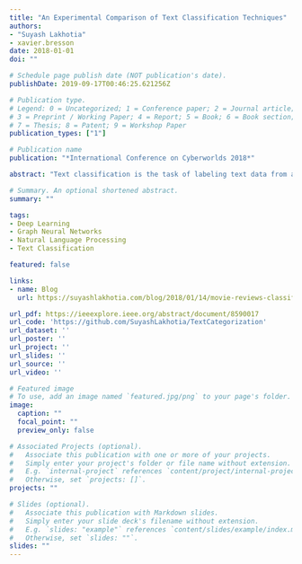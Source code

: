 ```yaml
---
title: "An Experimental Comparison of Text Classification Techniques"
authors:
- "Suyash Lakhotia"
- xavier.bresson
date: 2018-01-01
doi: ""

# Schedule page publish date (NOT publication's date).
publishDate: 2019-09-17T00:46:25.621256Z

# Publication type.
# Legend: 0 = Uncategorized; 1 = Conference paper; 2 = Journal article;
# 3 = Preprint / Working Paper; 4 = Report; 5 = Book; 6 = Book section;
# 7 = Thesis; 8 = Patent; 9 = Workshop Paper
publication_types: ["1"]

# Publication name
publication: "*International Conference on Cyberworlds 2018*"

abstract: "Text classification is the task of labeling text data from a predetermined set of thematic labels. It has become of increasing importance in recent years as we generate large volumes of data and require the ability to search through these vast datasets with flexible queries. However, manually labeling text data is an extremely tedious task that is prone to human error. Thus, text classification has become a key focus of machine learning research, with the goal of producing models that are more efficient and accurate than traditional methods. The objective of this work is to rigorously compare the performance of current text classification techniques, from standard SVM-based, statistical and multilayer perceptron (MLP) models to recently enhanced deep learning models such as convolutional neural networks and their fusion with graph theory. Extensive numerical experiments on three major text classification datasets (Rotten Tomatoes Sentence Polarity, 20 Newsgroups and Reuters Corpus Volume 1) revealed two results. First, graph convolutional neural networks perform with greater or similar test accuracy when compared to standard convolutional neural networks, SVM-based models and statistical baseline models. Second, and more surprisingly, simpler MLP models still outperform recent deep learning techniques despite having fewer parameters. This implies that either benchmark datasets like RCV1 containing more than 420,000 documents from 52 classes are not large enough or the representation of text data as tf-idf document vectors is not expressive enough."

# Summary. An optional shortened abstract.
summary: ""

tags:
- Deep Learning
- Graph Neural Networks
- Natural Language Processing
- Text Classification

featured: false

links:
- name: Blog
  url: https://suyashlakhotia.com/blog/2018/01/14/movie-reviews-classifier.html

url_pdf: https://ieeexplore.ieee.org/abstract/document/8590017
url_code: 'https://github.com/SuyashLakhotia/TextCategorization'
url_dataset: ''
url_poster: ''
url_project: ''
url_slides: ''
url_source: ''
url_video: ''

# Featured image
# To use, add an image named `featured.jpg/png` to your page's folder. 
image:
  caption: ""
  focal_point: ""
  preview_only: false

# Associated Projects (optional).
#   Associate this publication with one or more of your projects.
#   Simply enter your project's folder or file name without extension.
#   E.g. `internal-project` references `content/project/internal-project/index.md`.
#   Otherwise, set `projects: []`.
projects: ""

# Slides (optional).
#   Associate this publication with Markdown slides.
#   Simply enter your slide deck's filename without extension.
#   E.g. `slides: "example"` references `content/slides/example/index.md`.
#   Otherwise, set `slides: ""`.
slides: ""
---
```



